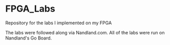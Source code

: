 # FPGA_Labs
Repository for the labs I implemented on my FPGA

The labs were followed along via Nandland.com. All of the labs were run on Nandland's Go Board.
